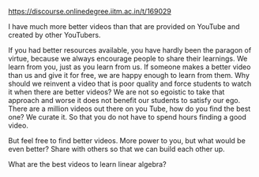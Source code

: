 https://discourse.onlinedegree.iitm.ac.in/t/169029

I have much more better videos than that are provided on YouTube and created by other YouTubers.</p>
</blockquote>
</aside>
<p>If you had better resources available, you have hardly been the paragon of virtue, because we always encourage people to share their learnings. We learn from you, just as you learn from us. If someone makes a better video than us and give it for free, we are happy enough to learn from them. Why should we reinvent a video that is poor quality and force students to watch it when there are better videos? We are not so egoistic to take that approach and worse it does not benefit our students to satisfy our ego. There are a million videos out there on you Tube, how do you find the best one? We curate it. So that you do not have to spend hours finding a good video.</p>
<p>But feel free to find better videos. More power to you, but what would be even better? Share with others so that we can build each other up.</p>
<p>What are the best videos to learn linear algebra?